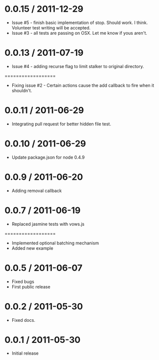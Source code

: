 0.0.15 / 2011-12-29
==================

  * Issue #5 - finish basic implementation of stop. Should work. I think. Volunteer test writing will be accepted.
  * Issue #3 - all tests are passing on OSX. Let me know if yous aren't.

0.0.13 / 2011-07-19
==================

  * Issue #4 - adding recurse flag to limit stalker to original directory.

==================

  * Fixing issue #2 - Certain actions cause the add callback to fire when it shouldn't.

0.0.11 / 2011-06-29
==================

  * Integrating pull request for better hidden file test.

0.0.10 / 2011-06-29
==================

  * Update package.json for node 0.4.9

0.0.9 / 2011-06-20
==================
  
  * Adding removal callback

0.0.7 / 2011-06-19
==================

  * Replaced jasmine tests with vows.js

==================

  * Implemented optional batching mechanism
  * Added new example

0.0.5 / 2011-06-07
==================

  * Fixed bugs
  * First public release

0.0.2 / 2011-05-30
==================

  * Fixed docs.

0.0.1 / 2011-05-30
==================

  * Initial release
